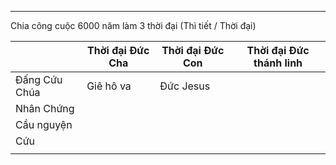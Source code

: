 
---
Chia công cuộc 6000 năm làm 3 thời đại 
(Thì tiết / Thời đại)

|               | Thời đại Đức Cha | Thời đại Đức Con | Thời đại Đức thánh linh |
| ------------- | ---------------- | ---------------- | ----------------------- |
| Đấng Cứu Chúa | Giê hô va        | Đức Jesus        |                         |
| Nhân Chứng    |                  |                  |                         |
| Cầu nguyện    |                  |                  |                         |
| Cứu           |                  |                  |                         |
|               |                  |                  |                         |

